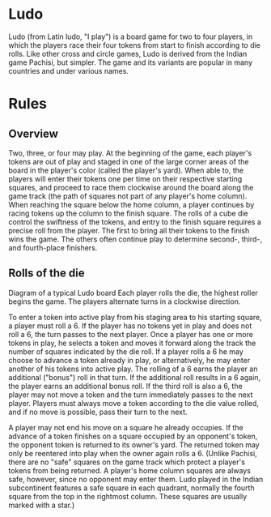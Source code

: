 Ludo
====

Ludo (from Latin ludo, "I play") is a board game for two to four players, in which the players race their four tokens from start to finish according to die rolls. Like other cross and circle games, Ludo is derived from the Indian game Pachisi, but simpler. The game and its variants are popular in many countries and under various names.

Rules
=====

Overview
--------
Two, three, or four may play. At the beginning of the game, each player's tokens are out of play and staged in one of the large corner areas of the board in the player's color (called the player's yard). When able to, the players will enter their tokens one per time on their respective starting squares, and proceed to race them clockwise around the board along the game track (the path of squares not part of any player's home column). When reaching the square below the home column, a player continues by racing tokens up the column to the finish square. The rolls of a cube die control the swiftness of the tokens, and entry to the finish square requires a precise roll from the player. The first to bring all their tokens to the finish wins the game. The others often continue play to determine second-, third-, and fourth-place finishers.

Rolls of the die
----------------

Diagram of a typical Ludo board
Each player rolls the die, the highest roller begins the game. The players alternate turns in a clockwise direction.

To enter a token into active play from his staging area to his starting square, a player must roll a 6. If the player has no tokens yet in play and does not roll a 6, the turn passes to the next player. Once a player has one or more tokens in play, he selects a token and moves it forward along the track the number of squares indicated by the die roll. If a player rolls a 6 he may choose to advance a token already in play, or alternatively, he may enter another of his tokens into active play. The rolling of a 6 earns the player an additional ("bonus") roll in that turn. If the additional roll results in a 6 again, the player earns an additional bonus roll. If the third roll is also a 6, the player may not move a token and the turn immediately passes to the next player. Players must always move a token according to the die value rolled, and if no move is possible, pass their turn to the next.

A player may not end his move on a square he already occupies. If the advance of a token finishes on a square occupied by an opponent's token, the opponent token is returned to its owner's yard. The returned token may only be reentered into play when the owner again rolls a 6. (Unlike Pachisi, there are no "safe" squares on the game track which protect a player's tokens from being returned. A player's home column squares are always safe, however, since no opponent may enter them. Ludo played in the Indian subcontinent features a safe square in each quadrant, normally the fourth square from the top in the rightmost column. These squares are usually marked with a star.)
